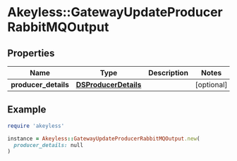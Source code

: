 # Akeyless::GatewayUpdateProducerRabbitMQOutput

## Properties

| Name | Type | Description | Notes |
| ---- | ---- | ----------- | ----- |
| **producer_details** | [**DSProducerDetails**](DSProducerDetails.md) |  | [optional] |

## Example

```ruby
require 'akeyless'

instance = Akeyless::GatewayUpdateProducerRabbitMQOutput.new(
  producer_details: null
)
```

